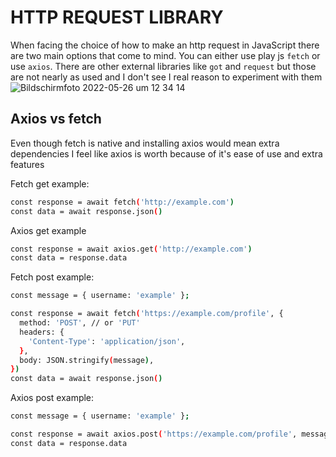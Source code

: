 # HTTP REQUEST LIBRARY

When facing the choice of how to make an http request in JavaScript there are two main options that come to mind. You can either use play js `fetch` or use `axios`. There are other external libraries like `got` and `request` but those are not nearly as used and I don't see I real reason to experiment with them
![Bildschirmfoto 2022-05-26 um 12 34 14](https://user-images.githubusercontent.com/48081621/170471969-8edb90b9-c389-4f82-88c3-2030b4605d25.png)

## Axios vs fetch

Even though fetch is native and installing axios would mean extra dependencies I feel like axios is worth because of it's ease of use and extra features

Fetch get example:

```bash
const response = await fetch('http://example.com')
const data = await response.json()
```

Axios get example

```bash
const response = await axios.get('http://example.com')
const data = response.data
```

Fetch post example:

```bash
const message = { username: 'example' };

const response = await fetch('https://example.com/profile', {
  method: 'POST', // or 'PUT'
  headers: {
    'Content-Type': 'application/json',
  },
  body: JSON.stringify(message),
})
const data = await response.json()
```

Axios post example:

```bash
const message = { username: 'example' };

const response = await axios.post('https://example.com/profile', message)
const data = response.data
```
